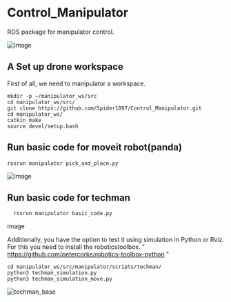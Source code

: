 # Control_Manipulator
ROS package for manipulator control.

![image](https://github.com/Spider1097/Control_Manipulator/assets/118929720/c5cbea40-7921-4aed-b6d4-52114f4a535a)

## A Set up drone workspace
First of all, we need to manipulator a workspace.

```
mkdir -p ~/manipulator_ws/src
cd manipulator_ws/src/
git clone https://github.com/Spider1097/Control_Manipulator.git
cd manipulator_ws/
catkin_make
source devel/setup.bash
```

## Run basic code for moveit robot(panda)
  ```
  rosrun manipulator pick_and_place.py 
 ```
  ![image](https://github.com/Spider1097/Control_Manipulator/assets/118929720/f6377581-e447-430d-9a58-63489772e487)

## Run basic code for techman
```
  rosrun manipulator basic_code.py 
 ```
image

Additionally, you have the option to test it using simulation in Python or Rviz.
For this you need to install the roboticstoolbox. " https://github.com/petercorke/robotics-toolbox-python "
 ```
 cd manipulator_ws/src/manipulator/scripts/techman/
 python3 techman_simulation.py
 python3 techman_simulation_move.py
 ```

![techman_base](https://github.com/Spider1097/Control_Manipulator/assets/118929720/00066829-2323-42ae-94dd-224078187807)




